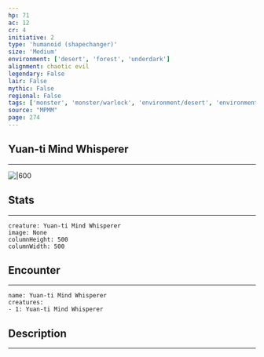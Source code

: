 ```yaml
---
hp: 71
ac: 12
cr: 4
initiative: 2
type: 'humanoid (shapechanger)'    
size: 'Medium'
environment: ['desert', 'forest', 'underdark']
alignment: chaotic evil
legendary: False
lair: False
mythic: False
regional: False
tags: ['monster', 'monster/warlock', 'environment/desert', 'environment/forest', 'environment/underdark']
source: "MPMM"
page: 274
---
```


## Yuan-ti Mind Whisperer
---

![|600](D:/Program%20Files/5e.tools/img/bestiary/MPMM/Yuan-ti%20Mind%20Whisperer.webp)

## Stats
---

```statblock
creature: Yuan-ti Mind Whisperer
image: None
columnHeight: 500
columnWidth: 500
```

## Encounter
---

```encounter-table
name: Yuan-ti Mind Whisperer
creatures:
- 1: Yuan-ti Mind Whisperer
```

## Description
---




